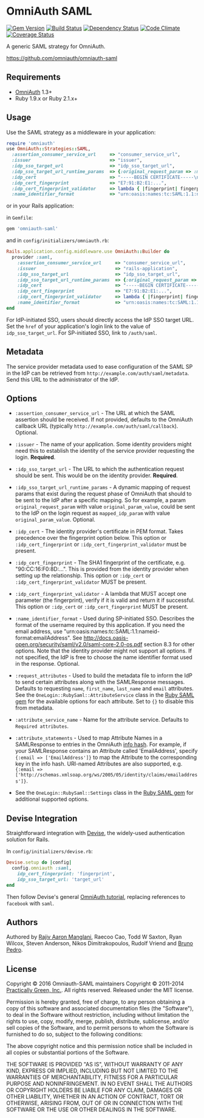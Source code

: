 # OmniAuth SAML

[![Gem Version](http://img.shields.io/gem/v/omniauth-saml.svg)][gem]
[![Build Status](http://img.shields.io/travis/omniauth/omniauth-saml.svg)][travis]
[![Dependency Status](http://img.shields.io/gemnasium/omniauth/omniauth-saml.svg)][gemnasium]
[![Code Climate](http://img.shields.io/codeclimate/github/omniauth/omniauth-saml.svg)][codeclimate]
[![Coverage Status](http://img.shields.io/coveralls/omniauth/omniauth-saml.svg)][coveralls]

[gem]: https://rubygems.org/gems/omniauth-saml
[travis]: http://travis-ci.org/omniauth/omniauth-saml
[gemnasium]: https://gemnasium.com/omniauth/omniauth-saml
[codeclimate]: https://codeclimate.com/github/omniauth/omniauth-saml
[coveralls]: https://coveralls.io/r/omniauth/omniauth-saml

A generic SAML strategy for OmniAuth.

https://github.com/omniauth/omniauth-saml

## Requirements

* [OmniAuth](http://www.omniauth.org/) 1.3+
* Ruby 1.9.x or Ruby 2.1.x+

## Usage

Use the SAML strategy as a middleware in your application:

```ruby
require 'omniauth'
use OmniAuth::Strategies::SAML,
  :assertion_consumer_service_url     => "consumer_service_url",
  :issuer                             => "issuer",
  :idp_sso_target_url                 => "idp_sso_target_url",
  :idp_sso_target_url_runtime_params  => {:original_request_param => :mapped_idp_param},
  :idp_cert                           => "-----BEGIN CERTIFICATE-----\n...-----END CERTIFICATE-----",
  :idp_cert_fingerprint               => "E7:91:B2:E1:...",
  :idp_cert_fingerprint_validator     => lambda { |fingerprint| fingerprint },
  :name_identifier_format             => "urn:oasis:names:tc:SAML:1.1:nameid-format:emailAddress"
```

or in your Rails application:

in `Gemfile`:

```ruby
gem 'omniauth-saml'
```

and in `config/initializers/omniauth.rb`:

```ruby
Rails.application.config.middleware.use OmniAuth::Builder do
  provider :saml,
    :assertion_consumer_service_url     => "consumer_service_url",
    :issuer                             => "rails-application",
    :idp_sso_target_url                 => "idp_sso_target_url",
    :idp_sso_target_url_runtime_params  => {:original_request_param => :mapped_idp_param},
    :idp_cert                           => "-----BEGIN CERTIFICATE-----\n...-----END CERTIFICATE-----",
    :idp_cert_fingerprint               => "E7:91:B2:E1:...",
    :idp_cert_fingerprint_validator     => lambda { |fingerprint| fingerprint },
    :name_identifier_format             => "urn:oasis:names:tc:SAML:1.1:nameid-format:emailAddress"
end
```

For IdP-initiated SSO, users should directly access the IdP SSO target URL. Set the `href` of your application's login link to the value of `idp_sso_target_url`. For SP-initiated SSO, link to `/auth/saml`.

## Metadata

The service provider metadata used to ease configuration of the SAML SP in the IdP can be retrieved from `http://example.com/auth/saml/metadata`. Send this URL to the administrator of the IdP.

## Options

* `:assertion_consumer_service_url` - The URL at which the SAML assertion should be
  received. If not provided, defaults to the OmniAuth callback URL (typically
  `http://example.com/auth/saml/callback`). Optional.

* `:issuer` - The name of your application. Some identity providers might need this
  to establish the identity of the service provider requesting the login. **Required**.

* `:idp_sso_target_url` - The URL to which the authentication request should be sent.
  This would be on the identity provider. **Required**.

* `:idp_sso_target_url_runtime_params` - A dynamic mapping of request params that exist
  during the request phase of OmniAuth that should to be sent to the IdP after a specific
  mapping. So for example, a param `original_request_param` with value `original_param_value`,
  could be sent to the IdP on the login request as `mapped_idp_param` with value
  `original_param_value`. Optional.

* `:idp_cert` - The identity provider's certificate in PEM format. Takes precedence
  over the fingerprint option below. This option or `:idp_cert_fingerprint` or `:idp_cert_fingerprint_validator` must
  be present.

* `:idp_cert_fingerprint` - The SHA1 fingerprint of the certificate, e.g.
  "90:CC:16:F0:8D:...". This is provided from the identity provider when setting up
  the relationship. This option or `:idp_cert` or `:idp_cert_fingerprint_validator` MUST be present.

* `:idp_cert_fingerprint_validator` - A lambda that MUST accept one parameter
  (the fingerprint), verify if it is valid and return it if successful. This option
  or `:idp_cert` or `:idp_cert_fingerprint` MUST be present.

* `:name_identifier_format` - Used during SP-initiated SSO. Describes the format of
  the username required by this application. If you need the email address, use
  "urn:oasis:names:tc:SAML:1.1:nameid-format:emailAddress". See
  http://docs.oasis-open.org/security/saml/v2.0/saml-core-2.0-os.pdf section 8.3 for
  other options. Note that the identity provider might not support all options.
  If not specified, the IdP is free to choose the name identifier format used
  in the response. Optional.

* `:request_attributes` - Used to build the metadata file to inform the IdP to send certain attributes
  along with the SAMLResponse messages. Defaults to requesting `name`, `first_name`, `last_name` and `email`
  attributes. See the `OneLogin::RubySaml::AttributeService` class in the [Ruby SAML gem](https://github.com/onelogin/ruby-saml) for the available options for each attribute. Set to `{}` to disable this from metadata.

* `:attribute_service_name` - Name for the attribute service. Defaults to `Required attributes`.

* `:attribute_statements` - Used to map Attribute Names in a SAMLResponse to
  entries in the OmniAuth [info hash](https://github.com/intridea/omniauth/wiki/Auth-Hash-Schema#schema-10-and-later).
  For example, if your SAMLResponse contains an Attribute called 'EmailAddress',
  specify `{:email => ['EmailAddress']}` to map the Attribute to the
  corresponding key in the info hash.  URI-named Attributes are also supported, e.g.
  `{:email => ['http://schemas.xmlsoap.org/ws/2005/05/identity/claims/emailaddress']}`.

* See the `OneLogin::RubySaml::Settings` class in the [Ruby SAML gem](https://github.com/onelogin/ruby-saml) for additional supported options.

## Devise Integration

Straightforward integration with [Devise](https://github.com/plataformatec/devise), the widely-used authentication solution for Rails.

In `config/initializers/devise.rb`:

```ruby
Devise.setup do |config|
  config.omniauth :saml,
    idp_cert_fingerprint: 'fingerprint',
    idp_sso_target_url: 'target_url'
end
```

Then follow Devise's general [OmniAuth tutorial](https://github.com/plataformatec/devise/wiki/OmniAuth:-Overview), replacing references to `facebook` with `saml`.

## Authors

Authored by [Rajiv Aaron Manglani](http://www.rajivmanglani.com/), Raecoo Cao, Todd W Saxton, Ryan Wilcox, Steven Anderson, Nikos Dimitrakopoulos, Rudolf Vriend and [Bruno Pedro](http://brunopedro.com/).

## License

Copyright © 2016 Omniauth-SAML maintainers
Copyright © 2011-2014 [Practically Green, Inc.](http://www.practicallygreen.com/).
All rights reserved. Released under the MIT license.

Permission is hereby granted, free of charge, to any person obtaining a copy
of this software and associated documentation files (the "Software"), to deal
in the Software without restriction, including without limitation the rights
to use, copy, modify, merge, publish, distribute, sublicense, and/or sell
copies of the Software, and to permit persons to whom the Software is
furnished to do so, subject to the following conditions:

The above copyright notice and this permission notice shall be included in
all copies or substantial portions of the Software.

THE SOFTWARE IS PROVIDED "AS IS", WITHOUT WARRANTY OF ANY KIND, EXPRESS OR
IMPLIED, INCLUDING BUT NOT LIMITED TO THE WARRANTIES OF MERCHANTABILITY,
FITNESS FOR A PARTICULAR PURPOSE AND NONINFRINGEMENT. IN NO EVENT SHALL THE
AUTHORS OR COPYRIGHT HOLDERS BE LIABLE FOR ANY CLAIM, DAMAGES OR OTHER
LIABILITY, WHETHER IN AN ACTION OF CONTRACT, TORT OR OTHERWISE, ARISING FROM,
OUT OF OR IN CONNECTION WITH THE SOFTWARE OR THE USE OR OTHER DEALINGS IN
THE SOFTWARE.
